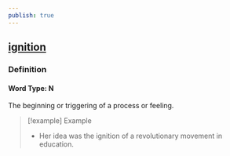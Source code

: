 ```yaml
---
publish: true
---
```


## [ignition](https://dictionary.cambridge.org/dictionary/english/ignition)

### Definition
#### Word Type: N
The beginning or triggering of a process or feeling.

>[!example] Example
> - Her idea was the ignition of a revolutionary movement in education.
